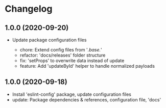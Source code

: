 # Changelog

## 1.0.0 (2020-09-20)

- Update package configuration files

  - chore: Extend config files from '*.base.*'
  - refactor: 'docs/releases' folder structure
  - fix: 'setProps' to overwrite data instead of update
  - feature: Add 'updateById' helper to handle normalized payloads

## 1.0.0 (2020-09-18)

- Install 'eslint-config' package, update configuration files
- update: Package dependencies & references, configuration file, 'docs'
